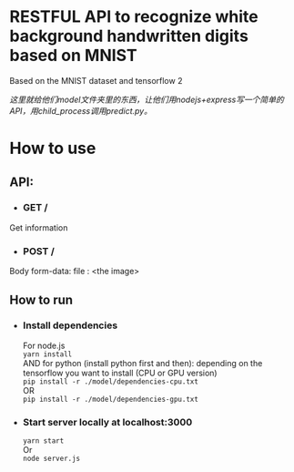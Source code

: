 # RESTFUL API to recognize white background handwritten digits based on MNIST

Based on the MNIST dataset and tensorflow 2

*这里就给他们model文件夹里的东西，让他们用nodejs+express写一个简单的API，用child_process调用predict.py。*

# How to use

## API: 
- ### GET / 
Get information
- ### POST /
Body form-data: 
file : \<the image>


## How to run

- ### Install dependencies
    For node.js <br/>
    `yarn install`<br/>
    AND for python (install python first and then): depending on the tensorflow you want to install (CPU or GPU version) <br/>
    `pip install -r ./model/dependencies-cpu.txt`<br/> 
    OR <br/> `pip install -r ./model/dependencies-gpu.txt`
- ### Start server locally at localhost:3000
    `yarn start`
    <br/>
    Or
    <br/>
    `node server.js`


